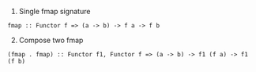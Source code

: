 1. Single fmap signature
```
fmap :: Functor f => (a -> b) -> f a -> f b
```
2. Compose two fmap
```
(fmap . fmap) :: Functor f1, Functor f => (a -> b) -> f1 (f a) -> f1 (f b)
```
